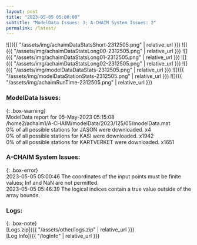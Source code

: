 ```yaml
---
layout: post
title: "2023-05-05 05:00:00"
subtitle: "ModelData Issues: 3; A-CHAIM System Issues: 2"
permalink: /latest/
---
```


![]({{ "/assets/img/achaimDataStatsShort-2312505.png" | relative_url }})
![]({{ "/assets/img/achaimDataStatsLong00-2312505.png" | relative_url }})
![]({{ "/assets/img/achaimDataStatsLong01-2312505.png" | relative_url }})
![]({{ "/assets/img/achaimDataStatsLong02-2312505.png" | relative_url }})
![]({{ "/assets/img/modelDataDataStats-2312505.png" | relative_url }})
![]({{ "/assets/img/modelDataStationStats-2312505.png" | relative_url }})
![]({{ "/assets/img/achaimRunTime-2312505.png" | relative_url }})


### ModelData Issues:  
  
{: .box-warning}  
 ModelData report for 05-May-2023 05:15:08   
 /home2/achaim1/A-CHAIM/modelData/2023/125/05/modelData.mat   
 0% of all possible stations for JASON were downloaded. x4   
 0% of all possible stations for KASI were downloaded. x1942   
 0% of all possible stations for KARTVERKET were downloaded. x1651   
  
### A-CHAIM System Issues:  
  
{: .box-error}  
2023-05-05 05:00:46 The coordinates of the input points must be finite values; Inf and NaN are not permitted.  
2023-05-05 05:46:39 The logical indices contain a true value outside of the array bounds.  

### Logs:  
  
{: .box-note}  
[Logs.zip]({{ "/assets/other/logs.zip" | relative_url }})  
[Log Info]({{ "/logInfo" | relative_url }})  
